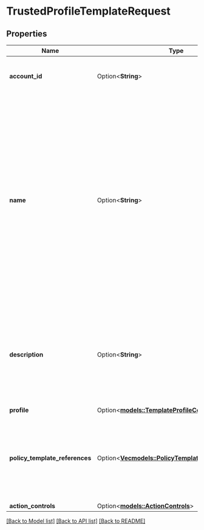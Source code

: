 # TrustedProfileTemplateRequest

## Properties

Name | Type | Description | Notes
------------ | ------------- | ------------- | -------------
**account_id** | Option<**String**> | ID of the account where the template resides. | [optional]
**name** | Option<**String**> | The name of the trusted profile template. This is visible only in the enterprise account. Required field when creating a new template. Otherwise this field is optional. If the field is included it will change the name value for all existing versions of the template. | [optional]
**description** | Option<**String**> | The description of the trusted profile template. Describe the template for enterprise account users. | [optional]
**profile** | Option<[**models::TemplateProfileComponentRequest**](TemplateProfileComponentRequest.md)> |  | [optional]
**policy_template_references** | Option<[**Vec<models::PolicyTemplateReference>**](PolicyTemplateReference.md)> | Existing policy templates that you can reference to assign access in the trusted profile component. | [optional]
**action_controls** | Option<[**models::ActionControls**](.md)> |  | [optional]

[[Back to Model list]](../README.md#documentation-for-models) [[Back to API list]](../README.md#documentation-for-api-endpoints) [[Back to README]](../README.md)


